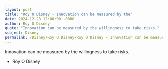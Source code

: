 ```yaml
---
layout: post
title: "Roy O Disney - Innovation can be measured by the"
date: 2024-12-28 12:00:00 -0000
author: Roy O Disney
quote: "Innovation can be measured by the willingness to take risks."
subject: Disney
permalink: /Disney/Roy O Disney/Roy O Disney - Innovation can be measured by the
---
```


Innovation can be measured by the willingness to take risks.

- Roy O Disney
